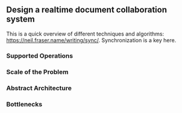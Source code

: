 ## Design a realtime document collaboration system

This is a quick overview of different techniques and algorithms: https://neil.fraser.name/writing/sync/. Synchronization is a key here.

### Supported Operations

### Scale of the Problem

### Abstract Architecture

### Bottlenecks
